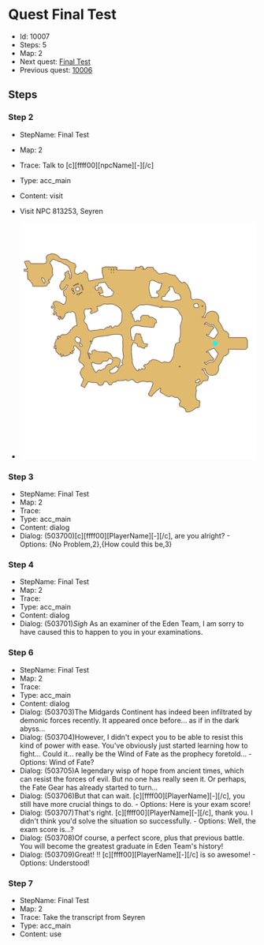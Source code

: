 # Quest Final Test

- Id: 10007
- Steps: 5
- Map: 2
- Next quest: [Final Test](10008.md)
- Previous quest: [10006](10006.md)

## Steps

### Step 2
- StepName:  Final Test
- Map:  2
- Trace:  Talk to [c][ffff00][npcName][-][/c]
- Type:  acc_main
- Content:  visit
- Visit NPC 813253, Seyren

- ![images/10007_2.png](images/10007_2.png)


### Step 3
- StepName:  Final Test
- Map:  2
- Trace:  
- Type:  acc_main
- Content:  dialog
- Dialog: (503700)[c][ffff00][PlayerName][-][/c], are you alright? - Options: {No Problem,2},{How could this be,3}


### Step 4
- StepName:  Final Test
- Map:  2
- Trace:  
- Type:  acc_main
- Content:  dialog
- Dialog: (503701)*Sigh* As an examiner of the Eden Team, I am sorry to have caused this to happen to you in your examinations.


### Step 6
- StepName:  Final Test
- Map:  2
- Trace:  
- Type:  acc_main
- Content:  dialog
- Dialog: (503703)The Midgards Continent has indeed been infiltrated by demonic forces recently. It appeared once before... as if in the dark abyss...
- Dialog: (503704)However, I didn't expect you to be able to resist this kind of power with ease. You've obviously just started learning how to fight... Could it... really be the Wind of Fate as the prophecy foretold... - Options: Wind of Fate?
- Dialog: (503705)A legendary wisp of hope from ancient times, which can resist the forces of evil. But no one has really seen it. Or perhaps, the Fate Gear has already started to turn...
- Dialog: (503706)But that can wait. [c][ffff00][PlayerName][-][/c], you still have more crucial things to do. - Options: Here is your exam score!
- Dialog: (503707)That's right. [c][ffff00][PlayerName][-][/c], thank you. I didn't think you'd solve the situation so successfully. - Options: Well, the exam score is...?
- Dialog: (503708)Of course, a perfect score, plus that previous battle. You will become the greatest graduate in Eden Team's history!
- Dialog: (503709)Great! !! [c][ffff00][PlayerName][-][/c] is so awesome! - Options: Understood!


### Step 7
- StepName:  Final Test
- Map:  2
- Trace:  Take the transcript from Seyren
- Type:  acc_main
- Content:  use


